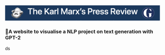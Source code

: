 ![visualization](./logo.png)

### A website to visualise a NLP project on text generation with GPT-2

ds
